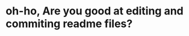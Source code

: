 # oh-ho, Are you good at editing and commiting readme files?
<span style="color:1337madanbahad1 has some social media"></span>

